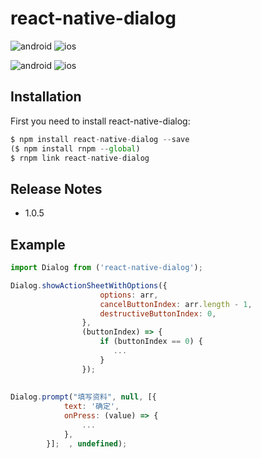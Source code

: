 # react-native-dialog

![android](https://github.com/honaf/react-native-dialog/raw/master/android_actionSheet.png) 
![ios](https://github.com/honaf/react-native-dialog/raw/master/ios_actionSheet.png) 

![android](https://github.com/honaf/react-native-dialog/raw/master/android_inputDialog.png) 
![ios](https://github.com/honaf/react-native-dialog/raw/master/ios_inputDialog.png) 


## Installation

First you need to install react-native-dialog:

```javascript
$ npm install react-native-dialog --save
($ npm install rnpm --global)
$ rnpm link react-native-dialog
```

## Release Notes

 * 1.0.5 

## Example

```js
import Dialog from ('react-native-dialog');

Dialog.showActionSheetWithOptions({
                    options: arr,
                    cancelButtonIndex: arr.length - 1,
                    destructiveButtonIndex: 0,
                },
                (buttonIndex) => {
                    if (buttonIndex == 0) {
                       ...
                    }
                });
     
                
Dialog.prompt("填写资料", null, [{
            text: '确定',
            onPress: (value) => {
                ...
            },
        }];  , undefined);


```
